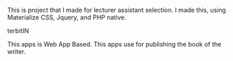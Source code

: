 This is project that I made for lecturer assistant selection. I made this, using Materialize CSS, Jquery, and PHP native. 


terbitIN

This apps is Web App Based.
This apps use for publishing the book of the writer. 